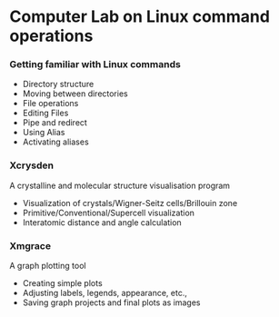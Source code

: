 # Computer Lab on Linux command operations
### Getting familiar with Linux commands
- Directory structure
- Moving between directories
- File operations
- Editing Files
- Pipe and redirect
- Using Alias
- Activating aliases

### Xcrysden
A crystalline and molecular structure visualisation program
- Visualization of crystals/Wigner-Seitz cells/Brillouin zone
- Primitive/Conventional/Supercell visualization
- Interatomic distance and angle calculation

### Xmgrace
A graph plotting tool
- Creating simple plots
- Adjusting labels, legends, appearance, etc.,
- Saving graph projects and final plots as images
